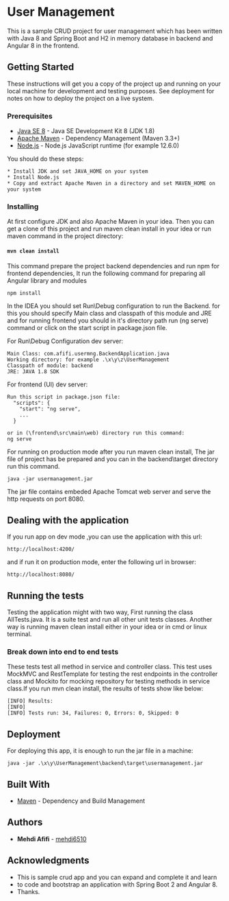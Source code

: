 # User Management

This is a sample CRUD project for user management which has been written with Java 8 and Spring Boot and H2 in memory
database in backend and Angular 8 in the frontend.

## Getting Started

These instructions will get you a copy of the project up and running on your local machine for development 
and testing purposes. See deployment for notes on how to deploy the project on a live system.

### Prerequisites

* [Java SE 8](https://www.oracle.com/technetwork/java/javase/downloads/) - Java SE Development Kit 8 (JDK 1.8)
* [Apache Maven](https://maven.apache.org/) - Dependency Management (Maven 3.3+)
* [Node.js](https://nodejs.org/en/) - Node.js JavaScript runtime (for example 12.6.0)

You should do these steps:

```
* Install JDK and set JAVA_HOME on your system
* Install Node.js
* Copy and extract Apache Maven in a directory and set MAVEN_HOME on your system
```

### Installing

At first configure JDK and also Apache Maven in your idea.
Then you can get a clone of this project and run maven clean install in your idea 
or run maven command in the project directory: 

#### `mvn clean install`

This command prepare the project backend dependencies and run npm for frontend dependencies,
It run the following command for preparing all Angular library and modules 

```
npm install
```

In the IDEA you should set Run\Debug configuration to run the Backend. for this you should
specify Main class and classpath of this module and JRE and for running frontend you should
in it's directory path run (ng serve) command or click on the start script in package.json file.

For Run\Debug Configuration dev server:

```
Main Class: com.afifi.usermng.BackendApplication.java
Working directory: for example .\x\y\z\UserManagement
Classpath of module: backend
JRE: JAVA 1.8 SDK
```

For frontend (UI) dev server:
```
Run this script in package.json file:
  "scripts": {
    "start": "ng serve",
    ...
  }
  
or in (\frontend\src\main\web) directory run this command:
ng serve
```

For running on production mode after you run maven clean install, The jar file of project has be prepared and
you can in the backend\target directory run this command.

```
java -jar usermanagement.jar
```

The jar file contains embeded Apache Tomcat web server and serve the http requests on port 8080.

## Dealing with the application

If you run app on dev mode ,you can use the application with this url:

```
http://localhost:4200/
```

and if run it on production mode, enter the following url in browser:

```
http://localhost:8080/
```

## Running the tests

Testing the application might with two way, First running the class AllTests.java. It is a suite test and run all other
unit tests classes. Another way is running maven clean install either in your idea or in cmd or linux terminal.

### Break down into end to end tests

These tests test all method in service and controller class. This test uses MockMVC and RestTemplate for testing the rest
endpoints in the controller class and Mockito for mocking repository for testing methods in service class.If you run
mvn clean install, the results of tests show like below:

```
[INFO] Results:
[INFO] 
[INFO] Tests run: 34, Failures: 0, Errors: 0, Skipped: 0
```

## Deployment

For deploying this app, it is enough to run the jar file in a machine:

```
java -jar .\x\y\UserManagement\backend\target\usermanagement.jar
```

## Built With

* [Maven](https://maven.apache.org/) - Dependency and Build Management

## Authors

* **Mehdi Afifi** - [mehdi6510](https://github.com/mehdi6510)

## Acknowledgments

* This is sample crud app and you can expand and complete it and learn
* to code and bootstrap an application with Spring Boot 2 and Angular 8.
* Thanks.
